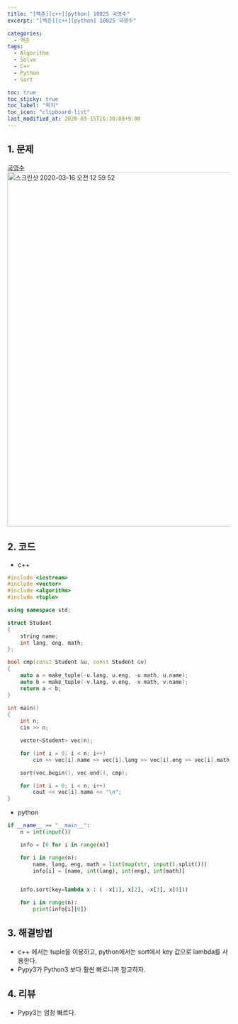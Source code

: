 ```yaml
---
title: "[백준][c++][python] 10825 국영수"
excerpt: "[백준][c++][python] 10825 국영수"

categories:
  - 백준
tags:
  - Algorithm
  - Solve
  - C++
  - Python
  - Sort

toc: true
toc_sticky: true
toc_label: "목차"
toc_icon: "clipboard-list"
last_modified_at: 2020-03-15T16:30:00+9:00
---
```


## 1. 문제
[국영수](https://www.acmicpc.net/problem/10825)  
<img width="799" alt="스크린샷 2020-03-16 오전 12 59 52" src="https://user-images.githubusercontent.com/20227720/76705211-ae0eab00-6721-11ea-807c-6f9cc06e60f6.png">

## 2. 코드

- c++

```c++
#include <iostream>
#include <vector>
#include <algorithm>
#include <tuple>

using namespace std;

struct Student
{
    string name;
    int lang, eng, math;
};

bool cmp(const Student &u, const Student &v)
{
    auto a = make_tuple(-u.lang, u.eng, -u.math, u.name); 
    auto b = make_tuple(-v.lang, v.eng, -v.math, v.name);
    return a < b;
}

int main()
{
    int n;
    cin >> n;

    vector<Student> vec(n);

    for (int i = 0; i < n; i++)
        cin >> vec[i].name >> vec[i].lang >> vec[i].eng >> vec[i].math;

    sort(vec.begin(), vec.end(), cmp);

    for (int i = 0; i < n; i++)
        cout << vec[i].name << "\n";
}
```

- python

```python
if __name__ == "__main__":
    n = int(input())

    info = [0 for i in range(n)]

    for i in range(n):
        name, lang, eng, math = list(map(str, input().split()))
        info[i] = [name, int(lang), int(eng), int(math)]


    info.sort(key=lambda x : ( -x[1], x[2], -x[3], x[0]))

    for i in range(n):
        print(info[i][0])
```

## 3. 해결방법

- c++ 에서는 tuple을 이용하고, python에서는 sort에서 key 값으로 lambda를 사용한다.
- Pypy3가 Python3 보다 훨씬 빠르니까 참고하자.

## 4. 리뷰

- Pypy3는 엄청 빠르다.